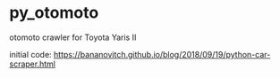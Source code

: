 # py_otomoto
otomoto crawler for Toyota Yaris II

initial code:
https://bananovitch.github.io/blog/2018/09/19/python-car-scraper.html
